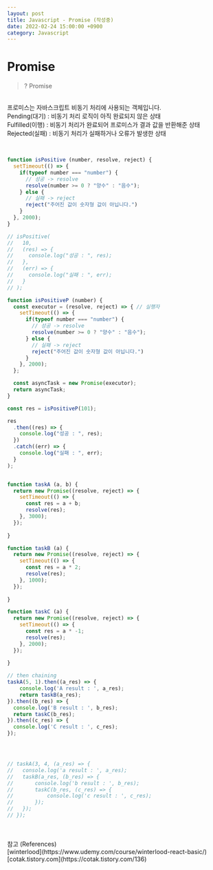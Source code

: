 ```yaml
---
layout: post
title: Javascript - Promise (작성중)
date: 2022-02-24 15:00:00 +0900
category: Javascript
---
```


Promise
===

> ? Promise

<br />프로미스는 자바스크립트 비동기 처리에 사용되는 객체입니다.
<br />Pending(대기) : 비동기 처리 로직이 아직 완료되지 않은 상태
<br />Fulfilled(이행) : 비동기 처리가 완료되어 프로미스가 결과 값을 반환해준 상태
<br />Rejected(실패) : 비동기 처리가 실패하거나 오류가 발생한 상태

<br />

```javascript
function isPositive (number, resolve, reject) {
  setTimeout(() => {
    if(typeof number === "number") {
      // 성공 -> resolve
      resolve(number >= 0 ? "양수" : "음수");
    } else {
      // 실패 -> reject
      reject("주어진 값이 숫자형 값이 아닙니다.")
    }
  }, 2000);
}

// isPositive(
//   10, 
//   (res) => {
//     console.log("성공 : ", res);
//   },
//   (err) => {
//     console.log("실패 : ", err);
//   }
// );

function isPositiveP (number) {
  const executor = (resolve, reject) => { // 실행자
    setTimeout(() => {
      if(typeof number === "number") {
        // 성공 -> resolve
        resolve(number >= 0 ? "양수" : "음수");
      } else {
        // 실패 -> reject
        reject("주어진 값이 숫자형 값이 아닙니다.")
      }
    }, 2000);
  };

  const asyncTask = new Promise(executor);
  return asyncTask;
}

const res = isPositiveP(101);

res
  .then((res) => {
    console.log("성공 : ", res);
  })
  .catch((err) => {
    console.log("실패 : ", err);
  }
);


function taskA (a, b) {
  return new Promise((resolve, reject) => {
    setTimeout(() => {
      const res = a + b;
      resolve(res);
    }, 3000);
  });
  
}

function taskB (a) {
  return new Promise((resolve, reject) => {
    setTimeout(() => {
      const res = a * 2;
      resolve(res);
    }, 1000);
  });
  
}

function taskC (a) {
  return new Promise((resolve, reject) => {
    setTimeout(() => {
      const res = a * -1;
      resolve(res);
    }, 2000);
  });
  
}

// then chaining
taskA(5, 1).then((a_res) => {
    console.log('A result : ', a_res);
    return taskB(a_res);
}).then((b_res) => {
  console.log('B result : ', b_res);
  return taskC(b_res);
}).then((c_res) => {
  console.log('C result : ', c_res);
});




// taskA(3, 4, (a_res) => {
//   console.log('a result : ', a_res);
//   taskB(a_res, (b_res) => {
//       console.log('b result : ', b_res);
//       taskC(b_res, (c_res) => {
//           console.log('c result : ', c_res);
//       });
//   });
// });


```


<br />
<br />
참고 (References)
<br />
[winterlood](https://www.udemy.com/course/winterlood-react-basic/)
<br />
[cotak.tistory.com](https://cotak.tistory.com/136)
